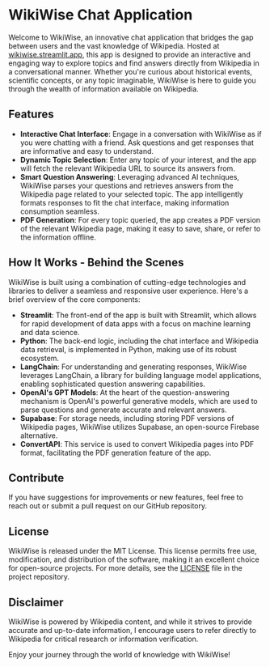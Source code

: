 # WikiWise Chat Application

Welcome to WikiWise, an innovative chat application that bridges the gap between users and the vast knowledge of Wikipedia. Hosted at [wikiwise.streamlit.app](https://wikiwise.streamlit.app), this app is designed to provide an interactive and engaging way to explore topics and find answers directly from Wikipedia in a conversational manner. Whether you're curious about historical events, scientific concepts, or any topic imaginable, WikiWise is here to guide you through the wealth of information available on Wikipedia.

## Features

- **Interactive Chat Interface**: Engage in a conversation with WikiWise as if you were chatting with a friend. Ask questions and get responses that are informative and easy to understand.
- **Dynamic Topic Selection**: Enter any topic of your interest, and the app will fetch the relevant Wikipedia URL to source its answers from. 
- **Smart Question Answering**: Leveraging advanced AI techniques, WikiWise parses your questions and retrieves answers from the Wikipedia page related to your selected topic. The app intelligently formats responses to fit the chat interface, making information consumption seamless.
- **PDF Generation**: For every topic queried, the app creates a PDF version of the relevant Wikipedia page, making it easy to save, share, or refer to the information offline.

## How It Works - Behind the Scenes

WikiWise is built using a combination of cutting-edge technologies and libraries to deliver a seamless and responsive user experience. Here's a brief overview of the core components:

- **Streamlit**: The front-end of the app is built with Streamlit, which allows for rapid development of data apps with a focus on machine learning and data science.
- **Python**: The back-end logic, including the chat interface and Wikipedia data retrieval, is implemented in Python, making use of its robust ecosystem.
- **LangChain**: For understanding and generating responses, WikiWise leverages LangChain, a library for building language model applications, enabling sophisticated question answering capabilities.
- **OpenAI's GPT Models**: At the heart of the question-answering mechanism is OpenAI's powerful generative models, which are used to parse questions and generate accurate and relevant answers.
- **Supabase**: For storage needs, including storing PDF versions of Wikipedia pages, WikiWise utilizes Supabase, an open-source Firebase alternative.
- **ConvertAPI**: This service is used to convert Wikipedia pages into PDF format, facilitating the PDF generation feature of the app.

## Contribute

If you have suggestions for improvements or new features, feel free to reach out or submit a pull request on our GitHub repository.

## License

WikiWise is released under the MIT License. This license permits free use, modification, and distribution of the software, making it an excellent choice for open-source projects. For more details, see the [LICENSE](LICENSE.md) file in the project repository.

## Disclaimer

WikiWise is powered by Wikipedia content, and while it strives to provide accurate and up-to-date information, I encourage users to refer directly to Wikipedia for critical research or information verification.

Enjoy your journey through the world of knowledge with WikiWise!
